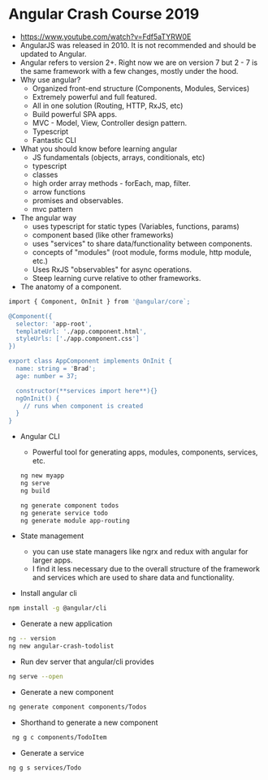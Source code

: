 # Angular Crash Course 2019

* <https://www.youtube.com/watch?v=Fdf5aTYRW0E>
* AngularJS was released in 2010. It is not recommended and should be updated to Angular.
* Angular refers to version 2+. Right now we are on version 7 but 2 - 7 is the same framework with a few changes, mostly under the hood.
* Why use angular?
  * Organized front-end structure (Components, Modules, Services)
  * Extremely powerful and full featured.
  * All in one solution (Routing, HTTP, RxJS, etc)
  * Build powerful SPA apps.
  * MVC - Model, View, Controller design pattern.
  * Typescript
  * Fantastic CLI
* What you should know before learning angular
  * JS fundamentals (objects, arrays, conditionals, etc)
  * typescript
  * classes
  * high order array methods - forEach, map, filter.
  * arrow functions
  * promises and observables.
  * mvc pattern
* The angular way
  * uses typescript for static types (Variables, functions, params)
  * component based (like other frameworks)
  * uses "services" to share data/functionality between components.
  * concepts of "modules" (root module, forms module, http module, etc.)
  * Uses RxJS "observables" for async operations.
  * Steep learning curve relative to other frameworks.
* The anatomy of a component.

```bash
import { Component, OnInit } from '@angular/core`;

@Component({
  selector: 'app-root',
  templateUrl: './app.component.html',
  styleUrls: ['./app.component.css']
})

export class AppComponent implements OnInit {
  name: string = 'Brad';
  age: number = 37;

  constructor(**services import here**){}
  ngOnInit() {
    // runs when component is created
  }
}
```

* Angular CLI
  * Powerful tool for generating apps, modules, components, services, etc.

  ```bash
  ng new myapp
  ng serve
  ng build
  ```

  ```bash
  ng generate component todos
  ng generate service todo
  ng generate module app-routing
  ```

* State management
  * you can use state managers like ngrx and redux with angular for larger apps.
  * I find it less necessary due to the overall structure of the framework and services which are used to share data and functionality.

* Install angular cli

```bash
npm install -g @angular/cli
```

* Generate a new application

```bash
ng -- version
ng new angular-crash-todolist
```

* Run dev server that angular/cli provides

```bash
ng serve --open
```

* Generate a new component

```bash
ng generate component components/Todos
```

* Shorthand to generate a new component

```bash
 ng g c components/TodoItem
 ```

* Generate a service

```bash
ng g s services/Todo
```
